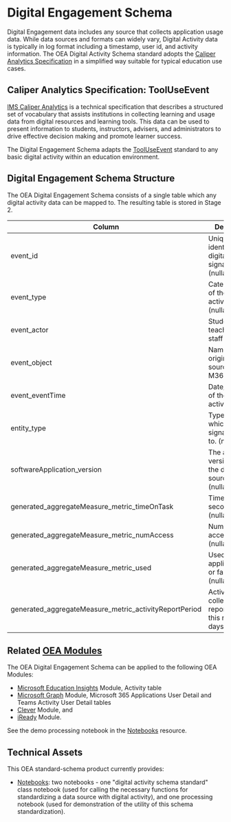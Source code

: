 # Digital Engagement Schema

Digital Engagement data includes any source that collects application usage data. While data sources and formats can widely vary, Digital Activity data is typically in log format including a timestamp, user id, and activity information. The OEA Digital Activity Schema standard adopts the [Caliper Analytics Specification](https://www.imsglobal.org/spec/caliper/v1p2) in a simplified way suitable for typical education use cases.

## Caliper Analytics Specification: ToolUseEvent

[IMS Caliper Analytics](https://www.imsglobal.org/spec/caliper/v1p2) is a technical specification that describes a structured set of vocabulary that assists institutions in collecting learning and usage data from digital resources and learning tools. This data can be used to present information to students, instructors, advisers, and administrators to drive effective decision making and promote learner success.

The Digital Engagement Schema adapts the [ToolUseEvent](https://www.imsglobal.org/spec/caliper/v1p2#tooluseevent) standard to any basic digital activity within an education environment.

## Digital Engagement Schema Structure

The OEA Digital Engagement Schema consists of a single table which any digital activity data can be mapped to. The resulting table is stored in Stage 2.

| Column | Description |
| --- | --- |
| event_id | Unique identifier of the digital activity signal (nullable). |
| event_type | Categorization of the digital activity types (nullable). |
| event_actor | Student, teacher, or staff identifier. |
| event_object | Name of the original data source such as M365. |
| event_eventTime | Date/timestamp of the digital activity. |
| entity_type | Type of entity which activity signal belongs to. (nullable) |
| softwareApplication_version | The appication version from the data source. (nullable) |
| generated_aggregateMeasure_metric_timeOnTask | Time on task in seconds. (nullable) |
| generated_aggregateMeasure_metric_numAccess | Number of accesses.  (nullable) |
| generated_aggregateMeasure_metric_used | Used the application true or false.  (nullable) |
| generated_aggregateMeasure_metric_activityReportPeriod | Activity data collected is reported over this number of days.  (nullable) |

## Related [OEA Modules](https://github.com/cstohlmann/OpenEduAnalytics/tree/main/modules)

The OEA Digital Engagement Schema can be applied to the following OEA Modules:
- [Microsoft Education Insights](https://github.com/microsoft/OpenEduAnalytics/tree/main/modules/Microsoft_Data/Microsoft_Education_Insights_Premium) Module, Activity table
- [Microsoft Graph](https://github.com/microsoft/OpenEduAnalytics/tree/main/modules/Microsoft_Data/Microsoft_Graph) Module, Microsoft 365 Applications User Detail and Teams Activity User Detail tables
- [Clever](https://github.com/microsoft/OpenEduAnalytics/tree/main/modules/Microsoft_Data/Clever) Module, and
- [iReady](https://github.com/microsoft/OpenEduAnalytics/tree/main/modules/Microsoft_Data/iReady) Module.

See the demo processing notebook in the [Notebooks](https://github.com/cviddenKwantum/OpenEduAnalytics/tree/main/modules/_OEA_Schemas/Digital_Activity/notebook) resource.

## Technical Assets

This OEA standard-schema product currently provides:
 - [Notebooks](https://github.com/cviddenKwantum/OpenEduAnalytics/tree/main/modules/_OEA_Schemas/Digital_Activity/notebook): two notebooks - one "digital activity schema standard" class notebook (used for calling the necessary functions for standardizing a data source with digital activity), and one processing notebook (used for demonstration of the utility of this schema standardization).
